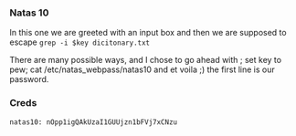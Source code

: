 ### Natas 10

In this one we are greeted with an input box and then we are supposed to escape 
`grep -i $key dicitonary.txt`

There are many possible ways, and I chose to go ahead with ;
set key to pew; cat /etc/natas_webpass/natas10 and et voila ;) the first line is our password.


### Creds
```
natas10: nOpp1igQAkUzaI1GUUjzn1bFVj7xCNzu
```


